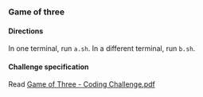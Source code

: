 ### Game of three

#### Directions
In one terminal, run `a.sh`. In a different terminal, run `b.sh`.

#### Challenge specification
Read [Game of Three - Coding Challenge.pdf](Game%20of%20Three%20-%20Coding%20Challenge.pdf)
